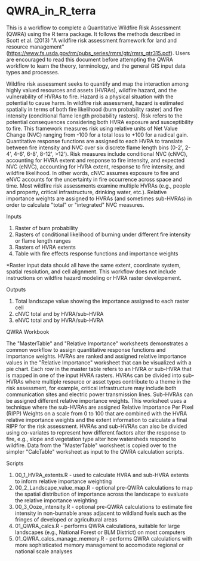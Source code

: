 # QWRA_in_R_terra
This is a workflow to complete a Quantitative Wildfire Risk Assessment (QWRA) using the R terra package. It follows the methods described in Scott et al. (2013) "A wildfire risk assessment framework for land and resource management" (https://www.fs.usda.gov/rm/pubs_series/rmrs/gtr/rmrs_gtr315.pdf). Users are encouraged to read this document before attempting the QWRA workflow to learn the theory, terminology, and the general GIS input data types and processes.

Wildfire risk assessment seeks to quantify and map the interaction among highly valued resources and assets (HVRAs), wildfire hazard, and the vulnerability of HVRAs to fire. Hazard is a physical situation with the potential to cause harm. In wildfire risk assessment, hazard is estimated spatially in terms of both fire likelihood (burn probability raster) and fire intensity (conditional flame length probability rasters). Risk refers to the potential consequences considering both HVRA exposure and susceptibility to fire. This framework measures risk using relative units of Net Value Change (NVC) ranging from -100 for a total loss to +100 for a radical gain. Quantitative response functions are assigned to each HVRA to translate between fire intensity and NVC over six discrete flame length bins (0-2', 2-4', 4-6', 6-8', 8-12', >12'). Risk measures include conditional NVC (cNVC), accounting for HVRA extent and response to fire intensity, and expected NVC (eNVC), accounting for HVRA extent, response to fire intensity, and wildfire likelihood. In other words, cNVC assumes exposure to fire and eNVC accounts for the uncertainty in fire occurrence across space and time. Most wildfire risk assessments examine multiple HVRAs (e.g., people and property, critical infrastructure, drinking water, etc.). Relative importance weights are assigned to HVRAs (and sometimes sub-HVRAs) in order to calculate "total" or "integrated" NVC measures. 

Inputs
1) Raster of burn probability
2) Rasters of conditional likelihood of burning under different fire intensity or flame length ranges
3) Rasters of HVRA extents
4) Table with fire effects response functions and importance weights

*Raster input data should all have the same extent, coordinate system, spatial resolution, and cell alignment. This workflow does not include instructions on wildfire hazard modeling or HVRA raster developement. 

Outputs
1) Total landscape value showing the importance assigned to each raster cell
2) cNVC total and by HVRA/sub-HVRA
3) eNVC total and by HVRA/sub-HVRA

QWRA Workbook

The "MasterTable" and "Relative Importance" worksheets demonstrates a common workflow to assign quantitative response functions and importance weights. HVRAs are ranked and assigned relative importance values in the "Relative Importance" worksheet that can be visualized with a pie chart. Each row in the master table refers to an HVRA or sub-HVRA that is mapped in one of the input HVRA rasters. HVRAs can be divided into sub-HVRAs where multiple resource or asset types contribute to a theme in the risk assessment, for example, critical infrastructure may include both communication sites and electric power transmission lines. Sub-HVRAs can be assigned different relative importance weights. This worksheet uses a technique where the sub-HVRAs are assigned Relative Importance Per Pixel (RIPP) Weights on a scale from 0 to 100 that are combined with the HVRA relative importance weights and the extent information to calculate a final RIPP for the risk assessment. HVRAs and sub-HVRAs can also be divided using co-variates to represent how different factors alter the response to fire, e.g., slope and vegetation type alter how watersheds respond to wildfire. Data from the "MasterTable" worksheet is copied over to the simpler "CalcTable" worksheet as input to the QWRA calculation scripts. 

Scripts
1) 00_1_HVRA_extents.R - used to calculate HVRA and sub-HVRA extents to inform relative importance weighting
2) 00_2_Landscape_value_map.R - optional pre-QWRA calculations to map the spatial distribution of importance across the landscape to evaluate the relative importance weighting
3) 00_3_Ooze_intensity.R - optional pre-QWRA calculations to estimate fire intensity in non-burnable areas adjacent to wildland fuels such as the fringes of developed or agricultural areas
4) 01_QWRA_calcs.R - performs QWRA calculations, suitable for large landscapes (e.g., National Forest or BLM District) on most computers
5) 01_QWRA_calcs_manage_memory.R - performs QWRA calculations with more sophisticated memory management to accomodate regional or national scale analyses
